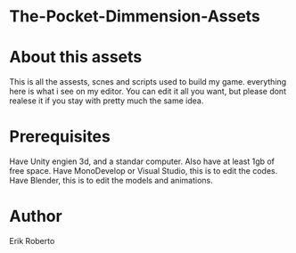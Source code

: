 # The-Pocket-Dimmension-Assets

# About this assets
This is all the assests, scnes and scripts used to build my game. everything here is what i see on my editor. You can edit it all you want, but please dont realese it if you stay with pretty much the same idea.

# Prerequisites
Have Unity engien 3d, and a standar computer. Also have at least 1gb of free space.
Have MonoDevelop or Visual Studio, this is to edit the codes.
Have Blender, this is to edit the models and animations.

# Author
Erik Roberto

